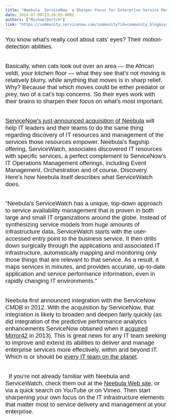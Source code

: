 ```yaml
---
title: "Neebula  ServiceNow  a Sharper Focus for Enterprise Service Management"
date: 2014-07-09T23:26:03.000Z
authors: ["MichaelDortch"]
link: "https://community.servicenow.com/community?id=community_blog&sys_id=fbada6a9dbd0dbc01dcaf3231f96193c"
---
```

<p><span style="font-size: 14pt; font-family: calibri,verdana,arial,sans-serif;">You know what's really cool about cats' eyes? Their motion-detection abilities.</span></p><p style="min-height: 8pt; height: 8pt; padding: 0px;">  </p><p><span style="font-family: calibri,verdana,arial,sans-serif; font-size: 14pt;">Basically, when cats look out over an area — the African veldt, your kitchen floor — what they see that's not moving is relatively blurry, while anything that moves is in sharp relief. Why? Because that which moves could be either predator or prey, two of a cat's top concerns. So their eyes work with their brains to sharpen their focus on what's most important.</span></p><p style="min-height: 8pt; height: 8pt; padding: 0px;">  </p><p><span style="font-family: calibri,verdana,arial,sans-serif; font-size: 14pt;"><a title="k-external-small" class="jive-link-external-small" href="http://www.servicenow.com/company/media/press-room/servicenow-acquires-neebula.html" rel="nofollow" target="_blank">ServiceNow's just-announced acquisition of Neebula</a> will help IT leaders and their teams to do the same thing regarding discovery of IT resources and management of the services those resources empower. Neebula's flagship offering, ServiceWatch, associates discovered IT resources with specific services, a perfect complement to ServiceNow's IT Operations Management offerings, including Event Management, Orchestration and of course, Discovery. Here's how Neebula itself describes what ServiceWatch does.</span></p><p style="min-height: 8pt; height: 8pt; padding: 0px;">  </p><p><span style="font-family: calibri,verdana,arial,sans-serif; font-size: 14pt;">"Neebula's ServiceWatch has a unique, top-down approach to service availability management that is proven in both large and small IT organizations around the globe. Instead of synthesizing service models from huge amounts of infrastructure data, ServiceWatch starts with the user-accessed entry point to the business service. It then drills down surgically through the applications and associated IT infrastructure, automatically mapping and monitoring only those things that are relevant to that service. As a result, it maps services in minutes, and provides accurate, up-to-date application and service performance information, even in rapidly changing IT environments."</span></p><p style="min-height: 8pt; height: 8pt; padding: 0px;">  </p><p><span style="font-family: calibri,verdana,arial,sans-serif; font-size: 14pt;">Neebula first announced integration with the ServiceNow CMDB in 2012. With the acquisition by ServiceNow, that integration is likely to broaden and deepen fairly quickly (as did integration of the predictive performance analytics enhancements ServiceNow obtained when it <a title="k-external-small" class="jive-link-external-small" href="http://www.servicenow.com/company/media/press-room/servicenow-acquires-mirror42.html" rel="nofollow" target="_blank">acquired Mirror42</a> in 2013). This is great news for any IT team seeking to improve and extend its abilities to deliver and manage enterprise services more effectively, within and beyond IT. Which is or should be <a title="" _jive_internal="true" data-containerid="2798" data-containertype="37" data-objectid="3069" data-objecttype="38" href="/community/learn/knowledge-user-conference/blog/2014/04/30/it-and-enterprise-transformation-101-why-enterprise-service-management-matters">every IT team on the planet</a>.</span></p><p style="min-height: 8pt; height: 8pt; padding: 0px;">  </p><p><span style="font-family: calibri,verdana,arial,sans-serif; font-size: 14pt;">   If you're not already familiar with Neebula and ServiceWatch, check them out at the <a title="k-external-small" class="jive-link-external-small" href="http://www.neebula.com/" rel="nofollow" target="_blank">Neebula Web site</a>, or via a quick search on YouTube or on Vimeo. Then start sharpening your own focus on the IT infrastructure elements that matter most to service delivery and management at your enterprise.</span></p>